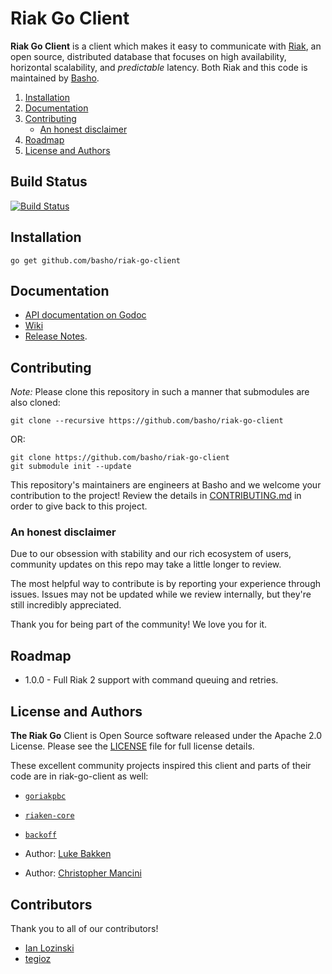 Riak Go Client
==================

**Riak Go Client** is a client which makes it easy to communicate with [Riak](http://basho.com/riak/), an open source, distributed database that focuses on high availability, horizontal scalability, and *predictable*
latency. Both Riak and this code is maintained by [Basho](http://www.basho.com/).

1. [Installation](#installation)
2. [Documentation](#documentation)
3. [Contributing](#contributing)
	* [An honest disclaimer](#an-honest-disclaimer)
4. [Roadmap](#roadmap)
5. [License and Authors](#license-and-authors)

## Build Status

[![Build Status](https://travis-ci.org/basho/riak-go-client.svg?branch=master)](https://travis-ci.org/basho/riak-go-client)

## Installation

`go get github.com/basho/riak-go-client`

## Documentation

* [API documentation on Godoc](https://godoc.org/github.com/basho/riak-go-client)
* [Wiki](https://github.com/basho/riak-go-client/wiki)
* [Release Notes](https://github.com/basho/riak-go-client/blob/master/RELNOTES.md). 

## Contributing

*Note:* Please clone this repository in such a manner that submodules are also cloned:

```
git clone --recursive https://github.com/basho/riak-go-client
```

OR:

```
git clone https://github.com/basho/riak-go-client
git submodule init --update
```

This repository's maintainers are engineers at Basho and we welcome your contribution to the project! Review the details in [CONTRIBUTING.md](CONTRIBUTING.md) in order to give back to this project.

### An honest disclaimer

Due to our obsession with stability and our rich ecosystem of users, community updates on this repo may take a little longer to review. 

The most helpful way to contribute is by reporting your experience through issues. Issues may not be updated while we review internally, but they're still incredibly appreciated.

Thank you for being part of the community! We love you for it. 

## Roadmap

* 1.0.0 - Full Riak 2 support with command queuing and retries.

## License and Authors

**The Riak Go** Client is Open Source software released under the Apache 2.0 License. Please see the [LICENSE](LICENSE) file for full license details.

These excellent community projects inspired this client and parts of their code are in riak-go-client as well:

* [`goriakpbc`](https://github.com/tpjg/goriakpbc)
* [`riaken-core`](https://github.com/riaken/riaken-core)
* [`backoff`](https://github.com/jpillora/backoff)

* Author: [Luke Bakken](https://github.com/lukebakken)
* Author: [Christopher Mancini](https://github.com/christophermancini)

## Contributors

Thank you to all of our contributors!

* [Ian Lozinski](https://github.com/i)
* [tegioz](https://github.com/tegioz)
